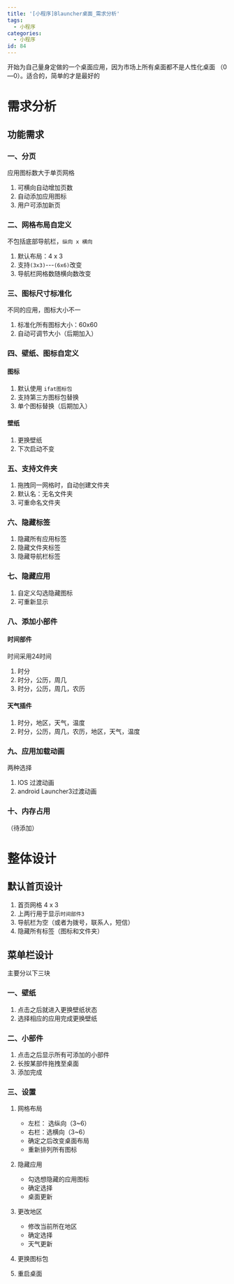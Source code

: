 ```yaml
---
title: '[小程序]Blauncher桌面_需求分析'
tags:
  - 小程序
categories:
  - 小程序
id: 84
---
```


开始为自己量身定做的一个桌面应用，因为市场上所有桌面都不是人性化桌面 （0—0）。适合的，简单的才是最好的

# 需求分析
## 功能需求
### 一、分页
应用图标数大于单页网格
1. 可横向自动增加页数
2. 自动添加应用图标
3. 用户可添加新页

### 二、网格布局自定义

不包括底部导航栏，`纵向 x 横向`

1. 默认布局：4 x 3
2. 支持`(3x3)`---`(6x6)`改变
3. 导航栏网格数随横向数改变

### 三、图标尺寸标准化

不同的应用，图标大小不一
1. 标准化所有图标大小：60x60
2. 自动可调节大小（后期加入）

### 四、壁纸、图标自定义

#### 图标
1. 默认使用 `ifat图标包` 
2. 支持第三方图标包替换
3. 单个图标替换（后期加入）

#### 壁纸

1. 更换壁纸
2. 下次启动不变

### 五、支持文件夹

1. 拖拽同一网格时，自动创建文件夹
2. 默认名：无名文件夹
3. 可重命名文件夹

### 六、隐藏标签

1. 隐藏所有应用标签
2. 隐藏文件夹标签
3. 隐藏导航栏标签


### 七、隐藏应用

1. 自定义勾选隐藏图标
2. 可重新显示

### 八、添加小部件

#### 时间部件

时间采用24时间

1. 时分
2. 时分，公历，周几
3. 时分，公历，周几，农历

#### 天气插件

1. 时分，地区，天气，温度
2. 时分，公历，周几，农历，地区，天气，温度

### 九、应用加载动画

两种选择

1. IOS 过渡动画
2. android Launcher3过渡动画

### 十、内存占用
（待添加）

# 整体设计

## 默认首页设计

1. 首页网格 4 x 3
2. 上两行用于显示`时间部件3`
3. 导航栏为空（或者为拨号，联系人，短信）
4. 隐藏所有标签（图标和文件夹）

## 菜单栏设计
主要分以下三块

### 一、壁纸

1. 点击之后就进入更换壁纸状态
2. 选择相应的应用完成更换壁纸

### 二、小部件

1. 点击之后显示所有可添加的小部件
2. 长按某部件拖拽至桌面
3. 添加完成

### 三、设置

1. 网格布局

	- 左栏： 选纵向（3~6）
	- 右栏：选横向（3~6）
	- 确定之后改变桌面布局
	- 重新排列所有图标

2. 隐藏应用

	- 勾选想隐藏的应用图标
	- 确定选择
	- 桌面更新

3. 更改地区
	- 修改当前所在地区
	- 确定选择
	- 天气更新

4. 更换图标包
5. 重启桌面